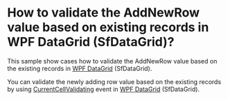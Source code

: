 # How to validate the AddNewRow value based on existing records in WPF DataGrid (SfDataGrid)?

This sample show cases how to validate the AddNewRow value based on the existing records in [WPF DataGrid](https://www.syncfusion.com/wpf-ui-controls/datagrid) (SfDataGrid).

You can validate the newly adding row value based on the existing records by using [CurrentCellValidating](https://help.syncfusion.com/cr/wpf/Syncfusion.UI.Xaml.Grid.SfDataGrid.html#Syncfusion_UI_Xaml_Grid_SfDataGrid_CurrentCellValidating) event in [WPF DataGrid](https://www.syncfusion.com/wpf-ui-controls/datagrid) (SfDataGrid).

